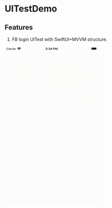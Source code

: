 # UITestDemo
## Features
1. FB login UITest with SwiftUI+MVVM structure.
<img src="https://raw.githubusercontent.com/KylChiang/UITestDemo/develop/1.gif" width="300" height="500"/>
